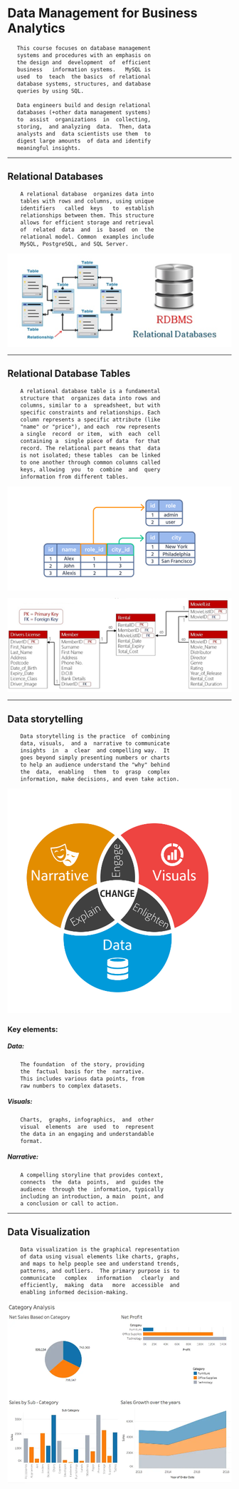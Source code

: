 # Data Management for Business Analytics

	   This course focuses on database management 
	   systems and procedures with an emphasis on 
	   the design and  development  of  efficient  
	   business   information systems.   MySQL is  
	   used  to  teach  the basics  of relational 
	   database systems, structures, and database 
	   queries by using SQL.
	   
	   Data engineers build and design relational 
	   databases (+other data management systems) 
	   to  assist  organizations  in  collecting, 
	   storing,  and analyzing  data.  Then, data 
	   analysts and  data scientists use them  to 
	   digest large amounts  of data and identify 
	   meaningful insights.

------

## Relational Databases

		A relational database  organizes data into 
		tables with rows and columns, using unique 
		identifiers   called  keys   to  establish 
		relationships between them. This structure 
		allows for efficient storage and retrieval 
		of  related  data  and  is  based  on  the 
		relational model. Common  examples include 
		MySQL, PostgreSQL, and SQL Server. 

![](./web_docs/relational_databases_image.png)

-----

## Relational Database Tables

		A relational database table is a fundamental 
		structure that  organizes data into rows and 
		columns, similar to a  spreadsheet, but with 
		specific constraints and relationships. Each 
		column represents a specific attribute (like 
		"name" or "price"), and each  row represents 
		a single  record  or item,  with  each  cell 
		containing a  single piece of data  for that 
		record. The relational part means that  data 
		is not isolated; these tables  can be linked 
		to one another through common columns called 
		keys, allowing  you  to  combine  and  query 
		information from different tables. 

![](./web_docs/relational_database_tables.png)

![](./web_docs/relational_database_tables2.png)

-----

## Data storytelling

		Data storytelling is the practice  of combining 
		data, visuals,  and a  narrative to communicate 
		insights  in  a  clear  and compelling way.  It 
		goes beyond simply presenting numbers or charts 
		to help an audience understand the "why" behind 
		the  data,  enabling   them  to  grasp  complex 
		information, make decisions, and even take action.  
		
![](./web_docs/data_story.png)

### Key elements:

##### Data: 
		The foundation  of the story, providing 
		the  factual  basis for the  narrative. 
		This includes various data points, from 
		raw numbers to complex datasets. 

##### Visuals: 
		Charts,  graphs, infographics,  and  other 
		visual  elements  are  used  to  represent 
		the data in an engaging and understandable 
		format. 

##### Narrative: 
		A compelling storyline that provides context, 
		connects  the  data  points,  and  guides the 
		audience  through the  information, typically 
		including an introduction, a main  point, and 
		a conclusion or call to action. 

------

## Data Visualization

		Data visualization is the graphical representation 
		of data using visual elements like charts, graphs, 
		and maps to help people see and understand trends, 
		patterns, and outliers.  The primary purpose is to 
		communicate   complex   information   clearly  and 
		efficiently,  making  data   more  accessible  and 
		enabling informed decision-making.


![](./web_docs/data_visualization_image.webp)

